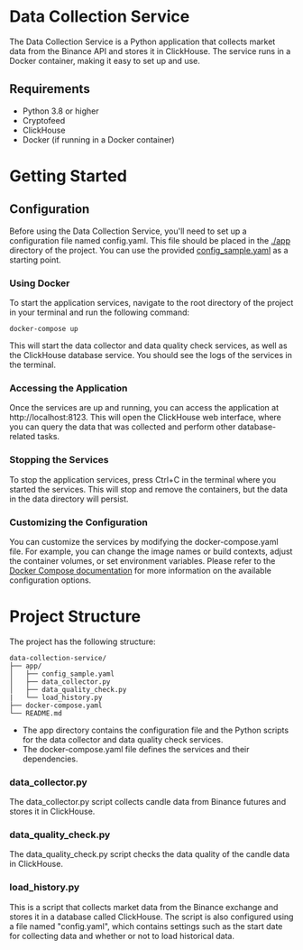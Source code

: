 # Data Collection Service

The Data Collection Service is a Python application that collects market data from the Binance API and stores it in ClickHouse. The service runs in a Docker container, making it easy to set up and use.


## Requirements
- Python 3.8 or higher
- Cryptofeed
- ClickHouse
- Docker (if running in a Docker container)


# Getting Started

## Configuration
Before using the Data Collection Service, you'll need to set up a configuration file named config.yaml. This file should be placed in the [./app](./app) directory of the project. You can use the provided [config_sample.yaml](./app/config_sample.yaml) as a starting point.

### Using Docker
To start the application services, navigate to the root directory of the project in your terminal and run the following command:
```
docker-compose up
```
This will start the data collector and data quality check services, as well as the ClickHouse database service. You should see the logs of the services in the terminal.

### Accessing the Application
Once the services are up and running, you can access the application at http://localhost:8123. This will open the ClickHouse web interface, where you can query the data that was collected and perform other database-related tasks.

### Stopping the Services
To stop the application services, press Ctrl+C in the terminal where you started the services. This will stop and remove the containers, but the data in the data directory will persist.

### Customizing the Configuration
You can customize the services by modifying the docker-compose.yaml file. For example, you can change the image names or build contexts, adjust the container volumes, or set environment variables. Please refer to the [Docker Compose documentation](https://docs.docker.com/compose/) for more information on the available configuration options.


# Project Structure

The project has the following structure:

```
data-collection-service/
├── app/
│   ├── config_sample.yaml
│   ├── data_collector.py
│   ├── data_quality_check.py
|   └── load_history.py
├── docker-compose.yaml
└── README.md
```

- The app directory contains the configuration file and the Python scripts for the data collector and data quality check services.
- The docker-compose.yaml file defines the services and their dependencies.


### data_collector.py
The data_collector.py script collects candle data from Binance futures and stores it in ClickHouse.

### data_quality_check.py
The data_quality_check.py script checks the data quality of the candle data in ClickHouse. 

### load_history.py
This is a script that collects market data from the Binance exchange and stores it in a database called ClickHouse.
The script is also configured using a file named "config.yaml", which contains settings such as the start date for collecting data and whether or not to load historical data. 
